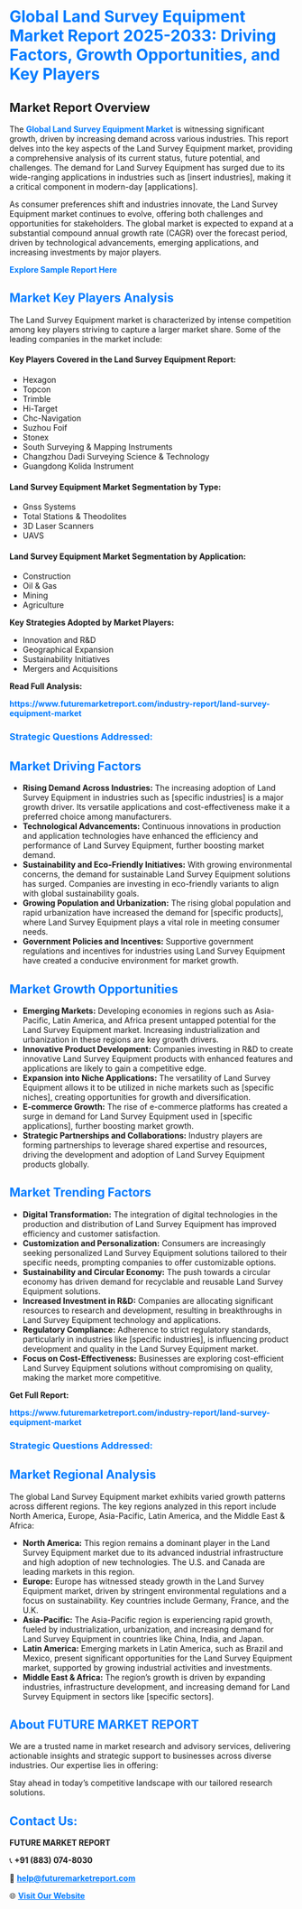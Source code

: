 <h1 style="color: #007BFF;">Global Land Survey Equipment Market Report 2025-2033: Driving Factors, Growth Opportunities, and Key Players</h1>

<section id="overview">
<h2>Market Report Overview</h2>
<p>The <a href="https://www.futuremarketreport.com/industry-report/land-survey-equipment-market" style="color: #007BFF; text-decoration: none;"><strong>Global Land Survey Equipment Market</strong></a> is witnessing significant growth, driven by increasing demand across various industries. This report delves into the key aspects of the Land Survey Equipment market, providing a comprehensive analysis of its current status, future potential, and challenges. The demand for Land Survey Equipment has surged due to its wide-ranging applications in industries such as [insert industries], making it a critical component in modern-day [applications].</p>
<p>As consumer preferences shift and industries innovate, the Land Survey Equipment market continues to evolve, offering both challenges and opportunities for stakeholders. The global market is expected to expand at a substantial compound annual growth rate (CAGR) over the forecast period, driven by technological advancements, emerging applications, and increasing investments by major players.</p>
</section>

<section id="overview">
<p><a href="https://www.futuremarketreport.com/request-sample/reportId=97504" style="color: #007BFF; text-decoration: none;"><strong>Explore Sample Report Here</strong></a></p>
</section>

<section id="key-players">
<h2 style="color: #007BFF;">Market Key Players Analysis</h2>
<p>The Land Survey Equipment market is characterized by intense competition among key players striving to capture a larger market share. Some of the leading companies in the market include:</p>
<h4>Key Players Covered in the Land Survey Equipment Report:</h4>
<ul><li>Hexagon</li><li>Topcon</li><li>Trimble</li><li>Hi-Target</li><li>Chc-Navigation</li><li>Suzhou Foif</li><li>Stonex</li><li>South Surveying &amp; Mapping Instruments</li><li>Changzhou Dadi Surveying Science &amp; Technology</li><li>Guangdong Kolida Instrument</li></ul>
<h4>Land Survey Equipment Market Segmentation by Type:</h4>
<ul><li>Gnss Systems</li><li>Total Stations &amp; Theodolites</li><li>3D Laser Scanners</li><li>UAVS</li></ul>

<h4>Land Survey Equipment Market Segmentation by Application:</h4>
<ul><li>Construction</li><li>Oil &amp; Gas</li><li>Mining</li><li>Agriculture</li></ul>
<p><strong>Key Strategies Adopted by Market Players:</strong></p>
<ul>
<li>Innovation and R&D</li>
<li>Geographical Expansion</li>
<li>Sustainability Initiatives</li>
<li>Mergers and Acquisitions</li>
</ul>
</section>

<section>
<p><strong>Read Full Analysis: </strong></p><a href="https://www.futuremarketreport.com/industry-report/land-survey-equipment-market" style="color: #007BFF; text-decoration: none;"><strong>https://www.futuremarketreport.com/industry-report/land-survey-equipment-market</strong></a>
<h3 style="color: #007BFF;">Strategic Questions Addressed:</h3>
</section>

<section id="driving-factors">
<h2 style="color: #007BFF;">Market Driving Factors</h2>
<ul>
<li><strong>Rising Demand Across Industries:</strong> The increasing adoption of Land Survey Equipment in industries such as [specific industries] is a major growth driver. Its versatile applications and cost-effectiveness make it a preferred choice among manufacturers.</li>
<li><strong>Technological Advancements:</strong> Continuous innovations in production and application technologies have enhanced the efficiency and performance of Land Survey Equipment, further boosting market demand.</li>
<li><strong>Sustainability and Eco-Friendly Initiatives:</strong> With growing environmental concerns, the demand for sustainable Land Survey Equipment solutions has surged. Companies are investing in eco-friendly variants to align with global sustainability goals.</li>
<li><strong>Growing Population and Urbanization:</strong> The rising global population and rapid urbanization have increased the demand for [specific products], where Land Survey Equipment plays a vital role in meeting consumer needs.</li>
<li><strong>Government Policies and Incentives:</strong> Supportive government regulations and incentives for industries using Land Survey Equipment have created a conducive environment for market growth.</li>
</ul>
</section>

<section id="growth-opportunities">
<h2 style="color: #007BFF;">Market Growth Opportunities</h2>
<ul>
<li><strong>Emerging Markets:</strong> Developing economies in regions such as Asia-Pacific, Latin America, and Africa present untapped potential for the Land Survey Equipment market. Increasing industrialization and urbanization in these regions are key growth drivers.</li>
<li><strong>Innovative Product Development:</strong> Companies investing in R&D to create innovative Land Survey Equipment products with enhanced features and applications are likely to gain a competitive edge.</li>
<li><strong>Expansion into Niche Applications:</strong> The versatility of Land Survey Equipment allows it to be utilized in niche markets such as [specific niches], creating opportunities for growth and diversification.</li>
<li><strong>E-commerce Growth:</strong> The rise of e-commerce platforms has created a surge in demand for Land Survey Equipment used in [specific applications], further boosting market growth.</li>
<li><strong>Strategic Partnerships and Collaborations:</strong> Industry players are forming partnerships to leverage shared expertise and resources, driving the development and adoption of Land Survey Equipment products globally.</li>
</ul>
</section>

<section id="trending-factors">
<h2 style="color: #007BFF;">Market Trending Factors</h2>
<ul>
<li><strong>Digital Transformation:</strong> The integration of digital technologies in the production and distribution of Land Survey Equipment has improved efficiency and customer satisfaction.</li>
<li><strong>Customization and Personalization:</strong> Consumers are increasingly seeking personalized Land Survey Equipment solutions tailored to their specific needs, prompting companies to offer customizable options.</li>
<li><strong>Sustainability and Circular Economy:</strong> The push towards a circular economy has driven demand for recyclable and reusable Land Survey Equipment solutions.</li>
<li><strong>Increased Investment in R&D:</strong> Companies are allocating significant resources to research and development, resulting in breakthroughs in Land Survey Equipment technology and applications.</li>
<li><strong>Regulatory Compliance:</strong> Adherence to strict regulatory standards, particularly in industries like [specific industries], is influencing product development and quality in the Land Survey Equipment market.</li>
<li><strong>Focus on Cost-Effectiveness:</strong> Businesses are exploring cost-efficient Land Survey Equipment solutions without compromising on quality, making the market more competitive.</li>
</ul>
</section>

<section>
<p><strong>Get Full Report: </strong></p><a href="https://www.futuremarketreport.com/industry-report/land-survey-equipment-market" style="color: #007BFF; text-decoration: none;"><strong>https://www.futuremarketreport.com/industry-report/land-survey-equipment-market</strong></a>
<h3 style="color: #007BFF;">Strategic Questions Addressed:</h3>
</section>


<section id="regional-analysis">
<h2 style="color: #007BFF;">Market Regional Analysis</h2>
<p>The global Land Survey Equipment market exhibits varied growth patterns across different regions. The key regions analyzed in this report include North America, Europe, Asia-Pacific, Latin America, and the Middle East & Africa:</p>
<ul>
<li><strong>North America:</strong> This region remains a dominant player in the Land Survey Equipment market due to its advanced industrial infrastructure and high adoption of new technologies. The U.S. and Canada are leading markets in this region.</li>
<li><strong>Europe:</strong> Europe has witnessed steady growth in the Land Survey Equipment market, driven by stringent environmental regulations and a focus on sustainability. Key countries include Germany, France, and the U.K.</li>
<li><strong>Asia-Pacific:</strong> The Asia-Pacific region is experiencing rapid growth, fueled by industrialization, urbanization, and increasing demand for Land Survey Equipment in countries like China, India, and Japan.</li>
<li><strong>Latin America:</strong> Emerging markets in Latin America, such as Brazil and Mexico, present significant opportunities for the Land Survey Equipment market, supported by growing industrial activities and investments.</li>
<li><strong>Middle East & Africa:</strong> The region’s growth is driven by expanding industries, infrastructure development, and increasing demand for Land Survey Equipment in sectors like [specific sectors].</li>
</ul>
</section>

<footer>
<h2 style="color: #007BFF;">About FUTURE MARKET REPORT</h2>
<p>We are a trusted name in market research and advisory services, delivering actionable insights and strategic support to businesses across diverse industries. Our expertise lies in offering:</p>

<p>Stay ahead in today’s competitive landscape with our tailored research solutions.</p>

<h2 style="color: #007BFF;">Contact Us:</h2>
<p><strong>FUTURE MARKET REPORT</strong></p>
<p>📞 <strong>+91 (883) 074-8030</strong></p>
<p>📧 <strong><a href="mailto:help@futuremarketreport.com" style="color: #007BFF;">help@futuremarketreport.com</a></strong></p>
<p>🌐 <strong><a href="https://www.futuremarketreport.com/" style="color: #007BFF;">Visit Our Website</a></strong></p>
</footer>